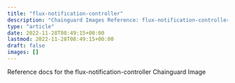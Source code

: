 ```yaml
---
title: "flux-notification-controller"
description: "Chainguard Images Reference: flux-notification-controller"
type: "article"
date: 2022-11-28T08:49:15+00:00
lastmod: 2022-11-28T08:49:15+00:00
draft: false
images: []
---
```


Reference docs for the flux-notification-controller Chainguard Image
